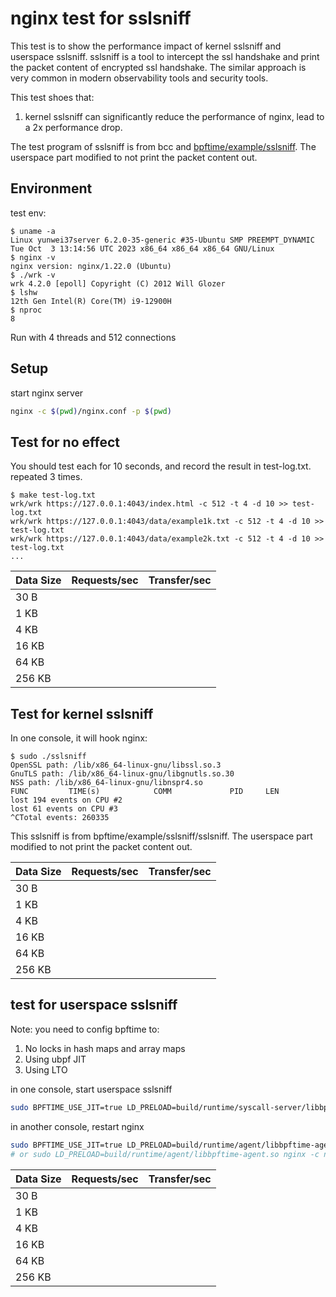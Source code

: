 # nginx test for sslsniff

This test is to show the performance impact of kernel sslsniff and userspace sslsniff. sslsniff is a tool to intercept the ssl handshake and print the packet content of encrypted ssl handshake. The similar approach is very common in modern observability tools and security tools.

This test shoes that:

1. kernel sslsniff can significantly reduce the performance of nginx, lead to a 2x performance drop.

The test program of sslsniff is from bcc and [bpftime/example/sslsniff](https://github.com/eunomia-bpf/bpftime/tree/master/example/sslsniff). The userspace part modified to not print the packet content out.

## Environment

test env:

```console
$ uname -a
Linux yunwei37server 6.2.0-35-generic #35-Ubuntu SMP PREEMPT_DYNAMIC Tue Oct  3 13:14:56 UTC 2023 x86_64 x86_64 x86_64 GNU/Linux
$ nginx -v
nginx version: nginx/1.22.0 (Ubuntu)
$ ./wrk -v
wrk 4.2.0 [epoll] Copyright (C) 2012 Will Glozer
$ lshw
12th Gen Intel(R) Core(TM) i9-12900H
$ nproc
8
```

Run with 4 threads and 512 connections

## Setup

start nginx server

```sh
nginx -c $(pwd)/nginx.conf -p $(pwd)
```

## Test for no effect

You should test each for 10 seconds, and record the result in test-log.txt. repeated 3 times.

```console
$ make test-log.txt
wrk/wrk https://127.0.0.1:4043/index.html -c 512 -t 4 -d 10 >> test-log.txt
wrk/wrk https://127.0.0.1:4043/data/example1k.txt -c 512 -t 4 -d 10 >> test-log.txt
wrk/wrk https://127.0.0.1:4043/data/example2k.txt -c 512 -t 4 -d 10 >> test-log.txt
...
```

| Data Size | Requests/sec | Transfer/sec |
|-----------|--------------|--------------|
| 30 B      |              |              |
| 1 KB      |              |              |
| 4 KB      |              |              |
| 16 KB     |              |              |
| 64 KB     |              |              |
| 256 KB    |              |              |

## Test for kernel sslsniff

In one console, it will hook nginx:

```console
$ sudo ./sslsniff 
OpenSSL path: /lib/x86_64-linux-gnu/libssl.so.3
GnuTLS path: /lib/x86_64-linux-gnu/libgnutls.so.30
NSS path: /lib/x86_64-linux-gnu/libnspr4.so
FUNC         TIME(s)            COMM             PID     LEN    
lost 194 events on CPU #2
lost 61 events on CPU #3
^CTotal events: 260335 
```

This sslsniff is from bpftime/example/sslsniff/sslsniff. The userspace part modified to not print the packet content out.

| Data Size | Requests/sec | Transfer/sec |
|-----------|--------------|--------------|
| 30 B      |              |              |
| 1 KB      |              |              |
| 4 KB      |              |              |
| 16 KB     |              |              |
| 64 KB     |              |              |
| 256 KB    |              |              |

## test for userspace sslsniff

Note: you need to config bpftime to:

1. No locks in hash maps and array maps
2. Using ubpf JIT
3. Using LTO

in one console, start userspace sslsniff

```sh
sudo BPFTIME_USE_JIT=true LD_PRELOAD=build/runtime/syscall-server/libbpftime-syscall-server.so example/sslsniff/sslsniff
```

in another console, restart nginx

```sh
sudo BPFTIME_USE_JIT=true LD_PRELOAD=build/runtime/agent/libbpftime-agent.so nginx -c nginx.conf -p benchmark/ssl-nginx
# or sudo LD_PRELOAD=build/runtime/agent/libbpftime-agent.so nginx -c nginx.conf -p benchmark/ssl-nginx
```

| Data Size | Requests/sec | Transfer/sec |
|-----------|--------------|--------------|
| 30 B      |              |              |
| 1 KB      |              |              |
| 4 KB      |              |              |
| 16 KB     |              |              |
| 64 KB     |              |              |
| 256 KB    |              |              |
